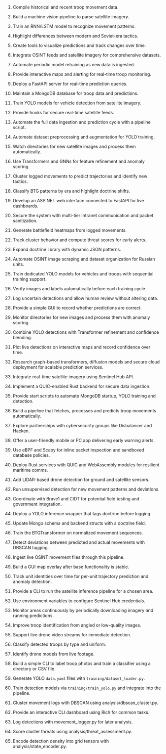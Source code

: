 1. Compile historical and recent troop movement data.
2. Build a machine vision pipeline to parse satellite imagery.
3. Train an RNN/LSTM model to recognize movement patterns.
4. Highlight differences between modern and Soviet-era tactics.
5. Create tools to visualize predictions and track changes over time.
6. Integrate OSINT feeds and satellite imagery for comprehensive datasets.
7. Automate periodic model retraining as new data is ingested.
8. Provide interactive maps and alerting for real-time troop monitoring.
9. Deploy a FastAPI server for real-time prediction queries.
10. Maintain a MongoDB database for troop data and predictions.
11. Train YOLO models for vehicle detection from satellite imagery.
12. Provide hooks for secure real-time satellite feeds.
13. Automate the full data ingestion and prediction cycle with a pipeline script.

14. Automate dataset preprocessing and augmentation for YOLO training.
15. Watch directories for new satellite images and process them automatically.
16. Use Transformers and GNNs for feature refinement and anomaly scoring.
17. Cluster logged movements to predict trajectories and identify new tactics.
18. Classify BTG patterns by era and highlight doctrine shifts.
19. Develop an ASP.NET web interface connected to FastAPI for live dashboards.
20. Secure the system with multi-tier intranet communication and packet sanitization.
21. Generate battlefield heatmaps from logged movements.
22. Track cluster behavior and compute threat scores for early alerts.
23. Expand doctrine library with dynamic JSON patterns.
24. Automate OSINT image scraping and dataset organization for Russian units.
25. Train dedicated YOLO models for vehicles and troops with sequential training support.
26. Verify images and labels automatically before each training cycle.
27. Log uncertain detections and allow human review without altering data.
28. Provide a simple GUI to record whether predictions are correct.
29. Monitor directories for new images and process them with anomaly scoring.
30. Combine YOLO detections with Transformer refinement and confidence blending.
31. Plot live detections on interactive maps and record confidence over time.
32. Research graph-based transformers, diffusion models and secure cloud deployment for scalable prediction services.
33. Integrate real-time satellite imagery using Sentinel Hub API.
34. Implement a QUIC-enabled Rust backend for secure data ingestion.
35. Provide start scripts to automate MongoDB startup, YOLO training and detection.
36. Build a pipeline that fetches, processes and predicts troop movements automatically.
37. Explore partnerships with cybersecurity groups like Disbalancer and Hacken.
38. Offer a user-friendly mobile or PC app delivering early warning alerts.
39. Use eBPF and Scapy for inline packet inspection and sandboxed database policies.
40. Deploy Rust services with QUIC and WebAssembly modules for resilient maritime comms.
41. Add LIDAR-based drone detection for ground and satellite sensors.
42. Run unsupervised detection for new movement patterns and deviations.
43. Coordinate with Brave1 and CIDT for potential field testing and government integration.
44. Deploy a YOLO inference wrapper that tags doctrine before logging.
45. Update Mongo schema and backend structs with a doctrine field.
46. Train the BTGTransformer on normalized movement sequences.
47. Detect deviations between predicted and actual movements with DBSCAN tagging.
48. Ingest live OSINT movement files through this pipeline.
49. Build a GUI map overlay after base functionality is stable.
50. Track unit identities over time for per-unit trajectory prediction and anomaly detection.
51. Provide a CLI to run the satellite inference pipeline for a chosen area.
52. Use environment variables to configure Sentinel Hub credentials.
53. Monitor areas continuously by periodically downloading imagery and running predictions.
54. Improve troop identification from angled or low-quality images.
55. Support live drone video streams for immediate detection.
56. Classify detected troops by type and uniform.
57. Identify drone models from live footage.
58. Build a simple CLI to label troop photos and train a classifier using a directory or CSV file.
59. Generate YOLO `data.yaml` files with `training/dataset_loader.py`.
60. Train detection models via `training/train_yolo.py` and integrate into the pipeline.
61. Cluster movement logs with DBSCAN using analysis/dbscan_cluster.py.
62. Provide an interactive CLI dashboard using Rich for common tasks.
63. Log detections with movement_logger.py for later analysis.
64. Score cluster threats using analysis/threat_assessment.py.
65. Encode detection density into grid tensors with analysis/state_encoder.py.
